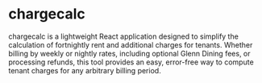 # chargecalc
chargecalc is a lightweight React application designed to simplify the calculation of fortnightly rent and additional charges for tenants. Whether billing by weekly or nightly rates, including optional Glenn Dining fees, or processing refunds, this tool provides an easy, error-free way to compute tenant charges for any arbitrary billing period.
